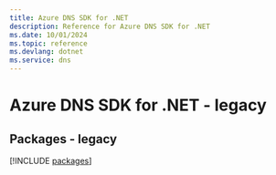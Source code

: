 ```yaml
---
title: Azure DNS SDK for .NET
description: Reference for Azure DNS SDK for .NET
ms.date: 10/01/2024
ms.topic: reference
ms.devlang: dotnet
ms.service: dns
---
```

# Azure DNS SDK for .NET - legacy
## Packages - legacy
[!INCLUDE [packages](dns-index.md)]